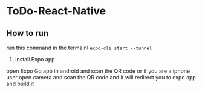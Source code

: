 # ToDo-React-Native
## How to run
run this command in the termainl 
`expo-cli start --tunnel`

1. install Expo app
   
open Expo Go app in android and scan the QR code
or if you are a iphone user open camera and scan the QR code and it will redirect you to expo app and build it
